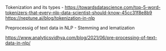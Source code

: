 Tokenization and its types - https://towardsdatascience.com/top-5-word-tokenizers-that-every-nlp-data-scientist-should-know-45cc31f8e8b9
https://neptune.ai/blog/tokenization-in-nlp


Preprocessig of text data in NLP - Stemming and lematization 

https://www.analyticsvidhya.com/blog/2021/06/pre-processing-of-text-data-in-nlp/
